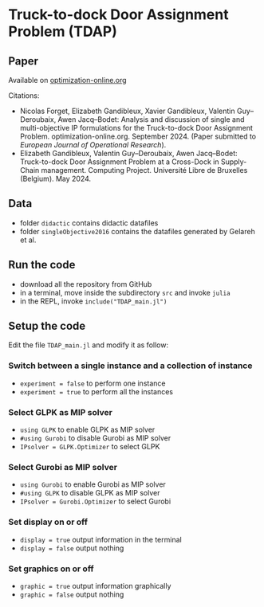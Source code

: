 # Truck-to-dock Door Assignment Problem (TDAP)

## Paper
Available on [optimization-online.org](https://optimization-online.org/2024/09/analysis-and-discussion-of-single-and-multi-objective-ip-formulations-for-the-truck-to-dock-door-assignment-problem/)

Citations:
- Nicolas Forget, Elizabeth Gandibleux, Xavier Gandibleux, Valentin Guy–Deroubaix, Awen Jacq–Bodet: 
Analysis and discussion of single and multi-objective IP formulations for the Truck-to-dock Door Assignment Problem. 
optimization-online.org. September 2024. (Paper submitted to *European Journal of Operational Research*).
- Elizabeth Gandibleux, Valentin Guy–Deroubaix, Awen Jacq–Bodet: 
Truck-to-dock Door Assignment Problem at a Cross-Dock in Supply-Chain management.
Computing Project. Université Libre de Bruxelles (Belgium). May 2024.

## Data
- folder `didactic` contains didactic datafiles 
- folder `singleObjective2016` contains the datafiles generated by Gelareh et al.

## Run the code
- download all the repository from GitHub
- in a terminal, move inside the subdirectory `src` and invoke `julia`
- in the REPL, invoke `include("TDAP_main.jl")`

## Setup the code
Edit the file `TDAP_main.jl` and modify it as follow:

### Switch between a single instance and a collection of instance
- `experiment = false`   to perform one instance
- `experiment = true`    to perform all the instances

### Select GLPK as MIP solver
- `using GLPK`                   to enable GLPK as MIP solver
- `#using Gurobi`                to disable Gurobi as MIP solver
- `IPsolver = GLPK.Optimizer`    to select GLPK 

### Select Gurobi as MIP solver
- `using Gurobi`                 to enable Gurobi as MIP solver
- `#using GLPK`                  to disable GLPK as MIP solver
- `IPsolver = Gurobi.Optimizer`  to select Gurobi 

### Set display on or off
- `display = true`      output information in the terminal
- `display = false`     output nothing

### Set graphics on or off
- `graphic = true`      output information graphically
- `graphic = false`     output nothing
